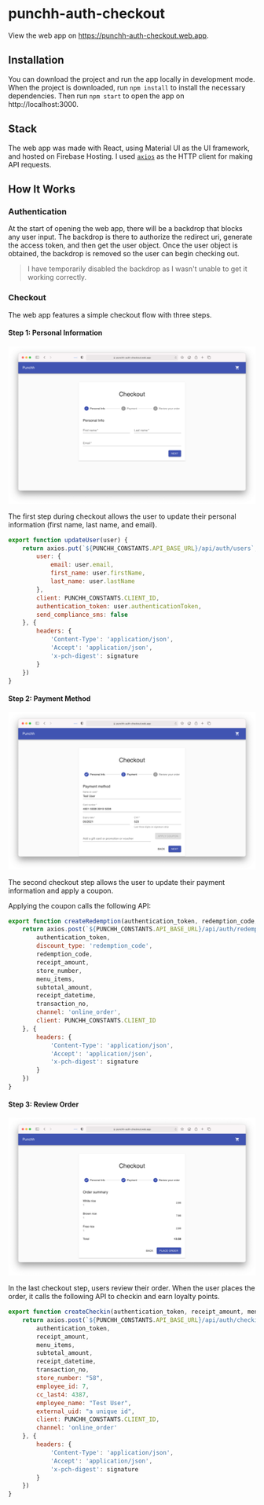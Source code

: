 # punchh-auth-checkout

View the web app on https://punchh-auth-checkout.web.app. 

## Installation

You can download the project and run the app locally in development mode. When the project is downloaded, run `npm install` to install the necessary dependencies. Then run `npm start` to open the app on http://localhost:3000.    

## Stack

The web app was made with React, using Material UI as the UI framework, and hosted on Firebase Hosting. I used [`axios`](https://github.com/axios/axios) as the HTTP client for making API requests. 

## How It Works

### Authentication

At the start of opening the web app, there will be a backdrop that blocks any user input. The backdrop is there to authorize the redirect uri, generate the access token, and then get the user object. Once the user object is obtained, the backdrop is removed so the user can begin checking out.  

> I have temporarily disabled the backdrop as I wasn't unable to get it working correctly. 

### Checkout

The web app features a simple checkout flow with three steps.

#### Step 1: Personal Information

![](https://github.com/kennethlng/punchh-auth-checkout/blob/master/personal-info-form.png)

The first step during checkout allows the user to update their personal information (first name, last name, and email). 

```javascript
export function updateUser(user) {
    return axios.put(`${PUNCHH_CONSTANTS.API_BASE_URL}/api/auth/users`, {
        user: {
            email: user.email,
            first_name: user.firstName,
            last_name: user.lastName
        },
        client: PUNCHH_CONSTANTS.CLIENT_ID,
        authentication_token: user.authenticationToken,
        send_compliance_sms: false
    }, {
        headers: {
            'Content-Type': 'application/json',
            'Accept': 'application/json',
            'x-pch-digest': signature
        }
    })
}
```

#### Step 2: Payment Method

![](https://github.com/kennethlng/punchh-auth-checkout/blob/master/payment-form.png)

The second checkout step allows the user to update their payment information and apply a coupon. 

Applying the coupon calls the following API:

```javascript
export function createRedemption(authentication_token, redemption_code, menu_items, receipt_amount, subtotal_amount, receipt_datetime, transaction_no, store_number) {
    return axios.post(`${PUNCHH_CONSTANTS.API_BASE_URL}/api/auth/redemptions/online_order`, {
        authentication_token,
        discount_type: 'redemption_code',
        redemption_code,
        receipt_amount,
        store_number,
        menu_items,
        subtotal_amount,
        receipt_datetime,
        transaction_no,
        channel: 'online_order',
        client: PUNCHH_CONSTANTS.CLIENT_ID
    }, {
        headers: {
            'Content-Type': 'application/json',
            'Accept': 'application/json',
            'x-pch-digest': signature
        }
    })
}
```

#### Step 3: Review Order

![](https://github.com/kennethlng/punchh-auth-checkout/blob/master/review-order-form.png)

In the last checkout step, users review their order. When the user places the order, it calls the following API to checkin and earn loyalty points. 

```javascript
export function createCheckin(authentication_token, receipt_amount, menu_items, subtotal_amount, receipt_datetime, transaction_no) {
    return axios.post(`${PUNCHH_CONSTANTS.API_BASE_URL}/api/auth/checkins/online_order`, {
        authentication_token,
        receipt_amount,
        menu_items,
        subtotal_amount,
        receipt_datetime,
        transaction_no,
        store_number: "58",
        employee_id: 7,
        cc_last4: 4387,
        employee_name: "Test User",
        external_uid: "a unique id",
        client: PUNCHH_CONSTANTS.CLIENT_ID,
        channel: 'online_order'
    }, {
        headers: {
            'Content-Type': 'application/json',
            'Accept': 'application/json',
            'x-pch-digest': signature
        }
    })
}
```